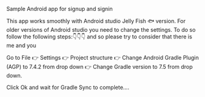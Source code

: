Sample Android app for signup and signin

This app works smoothly with Android studio Jelly Fish 🐟 version. 
For older versions of Android studio you need to change the settings. To do so follow the following steps:👇👇👇
and so please try to consider that there is me and you

Go to File 👉 Settings 👉 Project structure 👉 Change Android Gradle Plugin (AGP) to 7.4.2 from drop down 👉 Change Gradle version to 7.5 from drop down. 

Click Ok and wait for Gradle Sync to complete....

